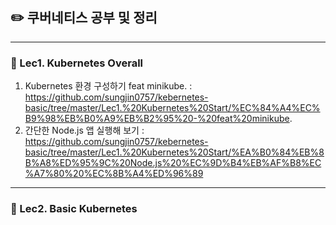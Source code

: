## ✏️ 쿠버네티스 공부 및 정리
***
### 🚀 Lec1. Kubernetes Overall
1. Kubernetes 환경 구성하기 feat minikube. : https://github.com/sungjin0757/kebernetes-basic/tree/master/Lec1.%20Kubernetes%20Start/%EC%84%A4%EC%B9%98%EB%B0%A9%EB%B2%95%20-%20feat%20minikube.
2. 간단한 Node.js 앱 실행해 보기 : https://github.com/sungjin0757/kebernetes-basic/tree/master/Lec1.%20Kubernetes%20Start/%EA%B0%84%EB%8B%A8%ED%95%9C%20Node.js%20%EC%9D%B4%EB%AF%B8%EC%A7%80%20%EC%8B%A4%ED%96%89

***
### 🚀 Lec2. Basic Kubernetes